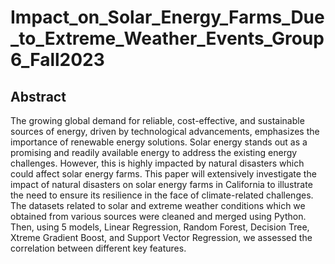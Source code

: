 # Impact_on_Solar_Energy_Farms_Due_to_Extreme_Weather_Events_Group6_Fall2023

## Abstract
The growing global demand for reliable, cost-effective, and sustainable sources of energy, driven by technological advancements, emphasizes the importance of renewable energy solutions. Solar energy stands out as a promising and readily available energy to address the existing energy challenges. However, this is highly impacted by natural disasters which could affect solar energy farms.
This paper will extensively investigate the impact of natural disasters on solar energy farms in California to illustrate the need to ensure its resilience in the face of climate-related challenges. The datasets related to solar and extreme weather conditions which we obtained from various sources were cleaned and merged using Python. Then, using 5 models, Linear Regression, Random Forest, Decision Tree, Xtreme Gradient Boost, and Support Vector Regression, we assessed the correlation between different key features.
